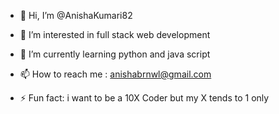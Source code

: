 - 👋 Hi, I’m @AnishaKumari82
- 👀 I’m interested in full stack web development
- 🌱 I’m currently learning python and java script
  
- 📫 How to reach me : anishabrnwl@gmail.com
- ⚡ Fun fact: i want to be a 10X Coder but my X tends to 1 only

<!---
AnishaKumari82/AnishaKumari82 is a ✨ special ✨ repository because its `README.md` (this file) appears on your GitHub profile.
You can click the Preview link to take a look at your changes.
--->
